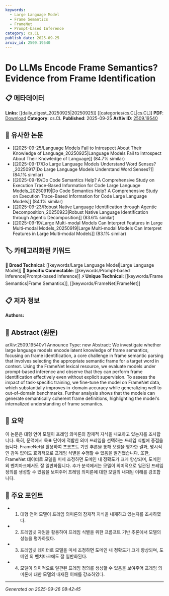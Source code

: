 ```yaml
---
keywords:
  - Large Language Model
  - Frame Semantics
  - FrameNet
  - Prompt-based Inference
category: cs.CL
publish_date: 2025-09-25
arxiv_id: 2509.19540
---
```


<!-- KEYWORD_LINKING_METADATA:
{
  "processed_timestamp": "2025-09-26T08:42:45.526278",
  "vocabulary_version": "1.0",
  "selected_keywords": [
    "Large Language Model",
    "Frame Semantics",
    "FrameNet",
    "Prompt-based Inference"
  ],
  "rejected_keywords": [],
  "similarity_scores": {
    "Large Language Model": 0.85,
    "Frame Semantics": 0.78,
    "FrameNet": 0.72,
    "Prompt-based Inference": 0.8
  },
  "extraction_method": "AI_prompt_based",
  "budget_applied": true,
  "candidates_json": {
    "candidates": [
      {
        "surface": "Large Language Models",
        "canonical": "Large Language Model",
        "aliases": [
          "LLMs"
        ],
        "category": "broad_technical",
        "rationale": "This term is central to the study, focusing on the capabilities of large language models in frame semantics.",
        "novelty_score": 0.45,
        "connectivity_score": 0.88,
        "specificity_score": 0.65,
        "link_intent_score": 0.85
      },
      {
        "surface": "Frame Semantics",
        "canonical": "Frame Semantics",
        "aliases": [
          "Frame Semantic Parsing"
        ],
        "category": "unique_technical",
        "rationale": "A core concept of the paper, crucial for understanding the semantic analysis performed.",
        "novelty_score": 0.7,
        "connectivity_score": 0.75,
        "specificity_score": 0.8,
        "link_intent_score": 0.78
      },
      {
        "surface": "FrameNet",
        "canonical": "FrameNet",
        "aliases": [],
        "category": "unique_technical",
        "rationale": "FrameNet is a specific lexical resource used for evaluating the models, essential for contextual understanding.",
        "novelty_score": 0.65,
        "connectivity_score": 0.7,
        "specificity_score": 0.85,
        "link_intent_score": 0.72
      },
      {
        "surface": "Prompt-based Inference",
        "canonical": "Prompt-based Inference",
        "aliases": [
          "Prompting"
        ],
        "category": "specific_connectable",
        "rationale": "This technique is a key method used in the study to evaluate model performance.",
        "novelty_score": 0.6,
        "connectivity_score": 0.78,
        "specificity_score": 0.75,
        "link_intent_score": 0.8
      }
    ],
    "ban_list_suggestions": [
      "latent knowledge",
      "task-specific training"
    ]
  },
  "decisions": [
    {
      "candidate_surface": "Large Language Models",
      "resolved_canonical": "Large Language Model",
      "decision": "linked",
      "scores": {
        "novelty": 0.45,
        "connectivity": 0.88,
        "specificity": 0.65,
        "link_intent": 0.85
      }
    },
    {
      "candidate_surface": "Frame Semantics",
      "resolved_canonical": "Frame Semantics",
      "decision": "linked",
      "scores": {
        "novelty": 0.7,
        "connectivity": 0.75,
        "specificity": 0.8,
        "link_intent": 0.78
      }
    },
    {
      "candidate_surface": "FrameNet",
      "resolved_canonical": "FrameNet",
      "decision": "linked",
      "scores": {
        "novelty": 0.65,
        "connectivity": 0.7,
        "specificity": 0.85,
        "link_intent": 0.72
      }
    },
    {
      "candidate_surface": "Prompt-based Inference",
      "resolved_canonical": "Prompt-based Inference",
      "decision": "linked",
      "scores": {
        "novelty": 0.6,
        "connectivity": 0.78,
        "specificity": 0.75,
        "link_intent": 0.8
      }
    }
  ]
}
-->

# Do LLMs Encode Frame Semantics? Evidence from Frame Identification

## 📋 메타데이터

**Links**: [[daily_digest_20250925|20250925]] [[categories/cs.CL|cs.CL]]
**PDF**: [Download](https://arxiv.org/pdf/2509.19540.pdf)
**Category**: cs.CL
**Published**: 2025-09-25
**ArXiv ID**: [2509.19540](https://arxiv.org/abs/2509.19540)

## 🔗 유사한 논문
- [[2025-09-25/Language Models Fail to Introspect About Their Knowledge of Language_20250925|Language Models Fail to Introspect About Their Knowledge of Language]] (84.7% similar)
- [[2025-09-17/Do Large Language Models Understand Word Senses?_20250917|Do Large Language Models Understand Word Senses?]] (84.1% similar)
- [[2025-09-19/Do Code Semantics Help? A Comprehensive Study on Execution Trace-Based Information for Code Large Language Models_20250919|Do Code Semantics Help? A Comprehensive Study on Execution Trace-Based Information for Code Large Language Models]] (84.1% similar)
- [[2025-09-23/Robust Native Language Identification through Agentic Decomposition_20250923|Robust Native Language Identification through Agentic Decomposition]] (83.6% similar)
- [[2025-09-19/Large Multi-modal Models Can Interpret Features in Large Multi-modal Models_20250919|Large Multi-modal Models Can Interpret Features in Large Multi-modal Models]] (83.1% similar)

## 🏷️ 카테고리화된 키워드
**🧠 Broad Technical**: [[keywords/Large Language Model|Large Language Model]]
**🔗 Specific Connectable**: [[keywords/Prompt-based Inference|Prompt-based Inference]]
**⚡ Unique Technical**: [[keywords/Frame Semantics|Frame Semantics]], [[keywords/FrameNet|FrameNet]]

## 📋 저자 정보

**Authors:** 

## 📄 Abstract (원문)

arXiv:2509.19540v1 Announce Type: new 
Abstract: We investigate whether large language models encode latent knowledge of frame semantics, focusing on frame identification, a core challenge in frame semantic parsing that involves selecting the appropriate semantic frame for a target word in context. Using the FrameNet lexical resource, we evaluate models under prompt-based inference and observe that they can perform frame identification effectively even without explicit supervision. To assess the impact of task-specific training, we fine-tune the model on FrameNet data, which substantially improves in-domain accuracy while generalizing well to out-of-domain benchmarks. Further analysis shows that the models can generate semantically coherent frame definitions, highlighting the model's internalized understanding of frame semantics.

## 📝 요약

이 논문은 대형 언어 모델이 프레임 의미론의 잠재적 지식을 내포하고 있는지를 조사합니다. 특히, 문맥에서 목표 단어에 적합한 의미 프레임을 선택하는 프레임 식별에 중점을 둡니다. FrameNet을 활용하여 프롬프트 기반 추론을 통해 모델을 평가한 결과, 명시적인 감독 없이도 효과적으로 프레임 식별을 수행할 수 있음을 발견했습니다. 또한, FrameNet 데이터로 모델을 미세 조정하면 도메인 내 정확도가 크게 향상되며, 도메인 외 벤치마크에서도 잘 일반화됩니다. 추가 분석에서는 모델이 의미적으로 일관된 프레임 정의를 생성할 수 있음을 보여주어 프레임 의미론에 대한 모델의 내재된 이해를 강조합니다.

## 🎯 주요 포인트

- 1. 대형 언어 모델이 프레임 의미론의 잠재적 지식을 내재하고 있는지를 조사하였다.
- 2. 프레임넷 자원을 활용하여 프레임 식별을 위한 프롬프트 기반 추론에서 모델의 성능을 평가하였다.
- 3. 프레임넷 데이터로 모델을 미세 조정하면 도메인 내 정확도가 크게 향상되며, 도메인 외 벤치마크에도 잘 일반화된다.
- 4. 모델이 의미적으로 일관된 프레임 정의를 생성할 수 있음을 보여주어 프레임 의미론에 대한 모델의 내재된 이해를 강조하였다.


---

*Generated on 2025-09-26 08:42:45*